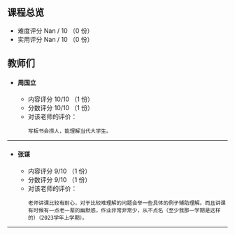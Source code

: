 ## 课程总览  
- 难度评分 Nan / 10 （0 份）  
- 实用评分 Nan / 10 （0 份）  

## 教师们  
- #### 周国立  
  - 内容评分 10/10 （1 份）  
  - 分数评分 10/10 （1 份）  
  - 对该老师的评价：  
    ```
    写板书会捞人，能理解当代大学生。
    ```  

---  

- #### 张谋  
  - 内容评分 9/10 （1 份）  
  - 分数评分 9/10 （1 份）  
  - 对该老师的评价：  
    ```
    老师讲课比较有耐心，对于比较难理解的问题会举一些具体的例子辅助理解。而且讲课有时候有一点老一辈的幽默感，作业非常非常少，从不点名（至少我那一学期是这样的）（2023学年上学期）。
    ```  

---  